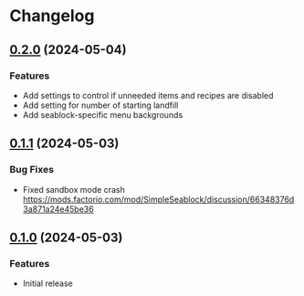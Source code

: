 # Changelog

## [0.2.0](https://github.com/sguest/simple-seablock/compare/v0.1.1...v0.2.0) (2024-05-04)


### Features

* Add settings to control if unneeded items and recipes are disabled
* Add setting for number of starting landfill
* Add seablock-specific menu backgrounds

## [0.1.1](https://github.com/sguest/simple-seablock/compare/v0.1.0...v0.1.1) (2024-05-03)


### Bug Fixes

* Fixed sandbox mode crash https://mods.factorio.com/mod/SimpleSeablock/discussion/66348376d3a871a24e45be36

## [0.1.0](https://github.com/sguest/simple-seablock/compare/v0.0.0...v0.1.0) (2024-05-03)


### Features

* Initial release